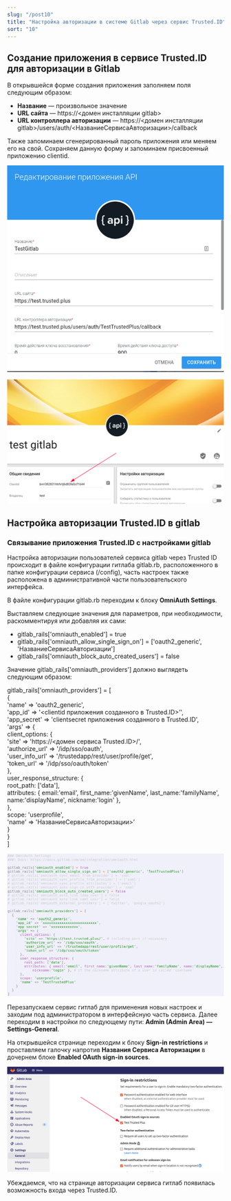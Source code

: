 ```yaml
---
slug: "/post10"
title: "Настройка авторизации в системе Gitlab через сервис Trusted.ID"
sort: "10"
---
```

##  Создание приложения в сервисе Trusted.ID для авторизации в Gitlab
В открывшейся форме создания приложения заполняем поля следующим образом:
- **Название** — произвольное значение
- **URL сайта**  — https://<домен инсталляции gitlab>
- **URL контроллера авторизации** — https://<домен инсталляции gitlab>/users/auth/<НазваниеСервисаАвторизации>/callback

Также запоминаем сгенерированный пароль приложения или меняем его на свой.
Сохраняем данную форму и запоминаем присвоенный приложению clientid.

![gitlabapp.png](./images/gitlabapp.png)

![clientidgit.png](./images/clientidgit.png)

## Настройка авторизации Trusted.ID в gitlab
### Связывание приложения Trusted.ID с настройками gitlab

Настройка авторизации пользователей сервиса gitlab через Trusted ID происходит в файле конфигурации гитлаба gitlab.rb, расположенного в папке конфигурации сервиса (/config), часть настроек также расположена в административной части пользовательского интерфейса.

В файле конфигурации gitlab.rb переходим к блоку **OmniAuth Settings**.

Выставляем следующие значения для параметров, при необходимости, раскомментируя или добавляя их сами:
- gitlab_rails['omniauth_enabled'] = true
- gitlab_rails['omniauth_allow_single_sign_on'] = ['oauth2_generic', 'НазваниеСервисаАвторизации']
- gitlab_rails['omniauth_block_auto_created_users'] = false

Значение gitlab_rails['omniauth_providers'] должно выглядеть следующим образом:

gitlab_rails['omniauth_providers'] = [  
  {  
    'name' => 'oauth2_generic',  
    'app_id' => '<clientid приложения созданного в Trusted.ID>’',  
    'app_secret' => 'clientsecret приложения созданного в Trusted.ID',  
    'args' => {  
      client_options: {  
        'site' => 'https://<домен сервиса Trusted.ID>/',  
        'authorize_url' => '/idp/sso/oauth',  
        'user_info_url' => '/trustedapp/rest/user/profile/get',  
        'token_url' => '/idp/sso/oauth/token'  
      },  
      user_response_structure: {  
        root_path: ['data'],  
        attributes: { email:'email', first_name:'givenName', last_name:'familyName', name:'displayName', nickname:'login' },  
      },  
      scope: 'userprofile',  
      'name' => 'НазваниеСервисаАвторизации>’  
    }  
  }  
]  



![gitlabrbsettings.png](./images/gitlabrbsettings.png)

Перезапускаем сервис гитлаб для применения новых настроек и  заходим под администратором в интерфейсную часть сервиса. Далее переходим в настройки по следующему пути: **Admin (Admin Area) — Settings-General**.

На открывшейся странице переходим к блоку **Sign-in restrictions** и проставляем галочку напротив **Названия Сервиса Авторизации** в дочернем блоке **Enabled OAuth sign-in sources**.

![gitlabsettings.png](./images/gitlabsettings.png)

Убеждаемся, что на странице авторизации сервиса гитлаб появилась возможность входа через Trusted.ID.

